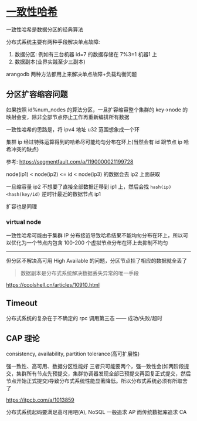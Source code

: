 # [一致性哈希](/2022/07/consistent_hashing.md)

一致性哈希是数据分区的经典算法

分布式系统主要有两种手段解决单点故障:

1. 数据分区: 例如有三台机器 id=7 的数据存储在 7%3=1 机器1 上
2. 数据副本(业界实践至少三副本)

arangodb 两种方法都用上来解决单点故障+负载均衡问题

## 分区扩容缩容问题

如果按照 id%num_nodes 的算法分区，一旦扩容缩容整个集群的 key->node 的映射会变，除非全部节点停止工作再重新编排所有数据

一致性哈希的思路是，将 ipv4 地址 u32 范围想象成一个环

集群 ip 经过特殊运算得到的哈希尽可能均匀分布在环上(当然会有 id 跟节点 ip 哈希冲突的缺点)

参考: <https://segmentfault.com/a/1190000021199728>

node(ip1) < node(ip2) <= id < node(ip3) 的数据会去 ip2 上面获取

一旦缩容量 ip2 不想要了直接全部数据迁移到 ip1 上，然后会找 `hash(ip)<hash(key/id)` 逆时针最近的数据节点 ip1

扩容也是同理

### virtual node

一致性哈希可能由于集群 IP 分布接近导致哈希结果不能均匀分布在环上，所以可以优化为一个节点内包含 100-200 个虚拟节点分布在环上去抑制不均匀

---

但分区不解决高可用 High Available 的问题，分区节点挂了相应的数据就全丢了

> 数据副本是分布式系统解决数据丢失异常的唯一手段

<https://coolshell.cn/articles/10910.html>

## Timeout

分布式系统的复杂在于不确定的 rpc 调用第三态 —— 成功/失败/超时

## CAP 理论

consistency, availability, partition tolerance(高可扩展性)

强一致性、高可用、数据分区性能好 三者只可能要两个，强一致性会(如两阶段提交，集群所有节点先预提交，集群协调器发现全部已预提交再回复正式提交，然后节点开始正式提交)导致分布式系统性能显著降低。所以分布式系统必须有所取舍了

<https://itpcb.com/a/1013859>

分布式系统起码要满足高可用吧(A), NoSQL 一般追求 AP 而传统数据库追求 CA
